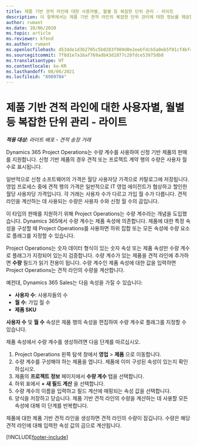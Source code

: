 ```yaml
---
title: 제품 기반 견적 라인에 대한 사용자별, 월별 등 복잡한 단위 관리 - 라이트
description: 이 항목에서는 제품 기반 견적 라인의 복잡한 단위 관리에 대한 정보를 제공합니다.
author: rumant
ms.date: 10/06/2020
ms.topic: article
ms.reviewer: kfend
ms.author: rumant
ms.openlocfilehash: d53dde1d3b2705c5b0283f989d0e2eebfdcb5a0eb5f91cf4bf48e9c07aba79d1
ms.sourcegitcommit: 7f8d1e7a16af769adb43d1877c28fdce53975db8
ms.translationtype: HT
ms.contentlocale: ko-KR
ms.lasthandoff: 08/06/2021
ms.locfileid: "6989784"
---
```

# <a name="managing-complex-units-such-as-per-user-per-month-for-product-based-quote-lines---lite"></a>제품 기반 견적 라인에 대한 사용자별, 월별 등 복잡한 단위 관리 - 라이트

_**적용 대상:** 라이트 배포 - 견적 송장 거래_

Dynamics 365 Project Operations는 수량 계수를 사용하여 신청 기반 제품의 판매를 지원합니다. 신청 기반 제품의 경우 견적 또는 프로젝트 계약 행의 수량은 사용자 월 수로 표시됩니다.

일반적으로 신청 소프트웨어의 가격은 월당 사용자당 가격으로 카탈로그에 저장됩니다. 영업 프로세스 중에 견적 행의 가격은 일반적으로 IT 영업 에이전트가 협상하고 할인한 월당 사용자당 가격입니다. 각 거래는 사용자 수가 다르고 가입 월 수가 다릅니다. 견적 라인을 계산하는 데 사용되는 수량은 사용자 수와 신청 월 수의 곱입니다.

이 타입의 판매를 지원하기 위해 Project Operations는 수량 계수라는 개념을 도입했습니다. Dynamics 365에서 수량 계수는 제품 속성에 의존합니다. 제품에 대한 특정 속성을 구성할 때 Project Operations를 사용하면 하위 집합 또는 모든 속성에 수량 요소로 플래그를 지정할 수 있습니다.

Project Operations는 숫자 데이터 형식이 있는 숫자 속성 또는 제품 속성만 수량 계수로 플래그가 지정되어 있는지 검증합니다. 수량 계수가 있는 제품을 견적 라인에 추가하면 **수량** 필드가 읽기 전용이 됩니다. 수량 계수인 제품 속성에 대한 값을 입력하면 Project Operations는 견적 라인의 수량을 계산합니다.

예컨대, Dynamics 365 Sales는 다음 속성을 가질 수 있습니다:

- **사용자 수**: 사용자들의 수
- **월 수**: 가입 월 수
- **제품 SKU**

**사용자 수** 및 **월 수** 속성은 제품 행의 속성을 편집하여 수량 계수로 플래그를 지정할 수 있습니다.

제품 속성에서 수량 계수를 생성하려면 다음 단계를 따르십시오.

1. Project Operations 왼쪽 탐색 창에서 **영업** > **제품** 으로 이동합니다.
2. 수량 계수를 구성해야 하는 제품을 엽니다. 제품에 이미 구성된 속성이 있는지 확인하십시오.
3. 제품의 **프로젝트 정보** 페이지에서 **수량 계수** 탭을 선택합니다.
4. 하위 표에서 **+ 새 필드 계산** 을 선택합니다.
5. 수량 계수의 이름을 입력하고 필드 계산에 매핑되는 속성 값을 선택합니다.
6. 양식을 저장하고 닫습니다. 제품 기반 견적 라인의 수량을 계산하는 데 사용할 모든 속성에 대해 이 단계를 반복합니다.

제품에 대한 제품 기반 견적 라인을 생성하면 견적 라인의 수량이 잠깁니다. 수량은 해당 견적 라인에 대해 입력한 속성 값의 곱으로 계산됩니다.


[!INCLUDE[footer-include](../../includes/footer-banner.md)]